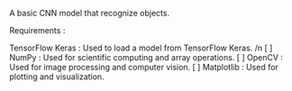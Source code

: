 A basic CNN model that recognize objects. 

Requirements : 

TensorFlow Keras : Used to load a model from TensorFlow Keras. /n
[ ] NumPy :  Used for scientific computing and array operations.
[ ] OpenCV : Used for image processing and computer vision.
[ ] Matplotlib : Used for plotting and visualization.
